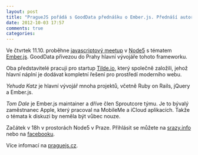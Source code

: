 ```yaml
---
layout: post
title: "PragueJS pořádá s GoodData přednášku o Ember.js. Přednáší autoři frameworku Yehuda Katz a Tom Dale."
date: 2012-10-03 17:57
comments: true
categories:
---
```


Ve čtvrtek 11.10. proběhne [javascriptový meetup](http://praguejs.cz) v [Node5](http://node5.cz) s tématem [Ember.js](http://emberjs.com). GoodData přivezou do Prahy hlavní vývojáře tohoto frameworku.


Oba představitelé pracuji pro startup [Tilde.io](http://www.tilde.io/), který společně založili, jehož hlavní náplní je dodávat kompletní řešení pro prostředí moderního webu.

*Yehuda Katz* je hlavní vývojář mnoha projektů, včetně Ruby on Rails, jQuery a Ember.js.

*Tom Dale* je Ember.js maintainer a dříve člen Sproutcore týmu. Je to bývalý zaměstnanec Apple, který pracoval na MobileMe a iCloud aplikacích. Takže o témata k diskuzi by neměla být vůbec nouze.



Začátek v 18h v prostorách Node5 v Praze. Přihlásit se můžete na <a href="http://srazy.info/js-meetup/2731">srazy.info</a> nebo na <a href="https://www.facebook.com/events/460090940679989/">facebooku</a>.


Více infomací na <a href="http://praguejs.cz">praguejs.cz</a>.

